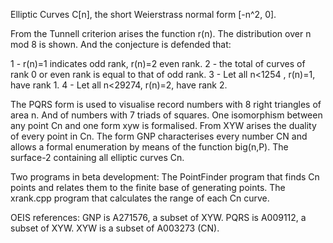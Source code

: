 Elliptic Curves C[n], 
the short Weierstrass normal form [-n^2, 0].

From the Tunnell criterion arises the function r(n). The distribution over n mod 8 is shown. And the conjecture is defended that:

1 - r(n)=1 indicates odd rank, r(n)=2 even rank.
2 - the total of curves of rank 0 or even rank is equal to that of odd rank.
3 - Let all n<1254 , r(n)=1, have rank 1.
4 - Let all n<29274, r(n)=2, have rank 2.

The PQRS form is used to visualise record numbers with 8 right triangles of area n. And of numbers with 7 triads of squares.
One isomorphism between any point Cn and one form xyw is formalised.
From XYW arises the duality of every point in Cn.
The form GNP characterises every number CN and allows a formal enumeration by means of the function big(n,P).
The surface-2 containing all elliptic curves Cn.

Two programs in beta development:
The PointFinder program that finds Cn points and relates them to the finite base of generating points. The xrank.cpp program that calculates the range of each Cn curve.

OEIS references: GNP is A271576, a subset of XYW.
PQRS is A009112, a subset of XYW. XYW is a subset of A003273 (CN).



